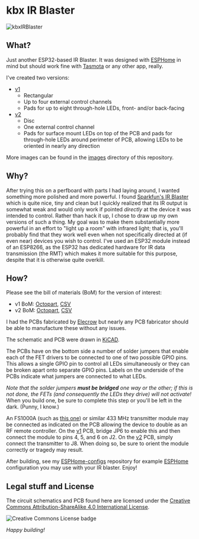 # kbx IR Blaster

![kbxIRBlaster](images/kbxIrBlasters-thumb.jpg "kbxIRBlaster")

## What?

Just another ESP32-based IR Blaster. It was designed with
 [ESPHome](https://esphome.io) in mind but should work fine with
 [Tasmota](https://tasmota.github.io/docs/) or any other app, really.

I've created two versions:
 - [v1](v1/)
   - Rectangular
   - Up to four external control channels
   - Pads for up to eight through-hole LEDs, front- and/or back-facing
 - [v2](v2/)
   - Disc
   - One external control channel
   - Pads for surface mount LEDs on top of the PCB and pads for through-hole
     LEDs around perimeter of PCB, allowing LEDs to be oriented in nearly any
     direction

More images can be found in the [images](images/) directory of this repository.

## Why?

After trying this on a perfboard with parts I had laying around, I wanted
 something more polished and more powerful. I found
 [Sparkfun's IR Blaster](https://www.sparkfun.com/products/15031) which is
 quite nice, tiny and clean but I quickly realized that its IR output is
 somewhat weak and would only work if pointed _directly_ at the device it was
 intended to control. Rather than hack it up, I chose to draw up my own
 versions of such a thing. My goal was to make them substantially more powerful
 in an effort to "light up a room" with infrared light; that is, you'll
 probably find that they work well even when not specifically directed at (if
 even near) devices you wish to control. I've used an ESP32 module instead of
 an ESP8266, as the ESP32 has dedicated hardware for IR data transmission (the
 RMT) which makes it more suitable for this purpose, despite that it is
 otherwise quite overkill.

## How?

Please see the bill of materials (BoM) for the version of interest:
 -  v1 BoM: [Octopart](https://octopart.com/bom-tool/vDwq4wDr), [CSV](v1/kbxIrBlaster_bom.csv)
 -  v2 BoM: [Octopart](https://octopart.com/bom-tool/78rYOXWE), [CSV](v2/kbxIrBlaster_bom.csv)

I had the PCBs fabricated by [Elecrow](https://www.elecrow.com) but
 nearly any PCB fabricator should be able to manufacture these without any
 issues.

The schematic and PCB were drawn in [KiCAD](https://www.kicad.org).

The PCBs have on the bottom side a number of solder jumpers that enable each of
 the FET drivers to be connected to one of two possible GPIO pins. This
 allows a single GPIO pin to control all LEDs simultaneously or they can be
 broken apart onto separate GPIO pins. Labels on the underside of the PCBs
 indicate what jumpers are connected to what LEDs.

_Note that the solder jumpers **must be bridged** one way or the other; if this
 is not done, the FETs (and consequently the LEDs they drive) will not activate!_
 When you build one, be sure to complete this step or you'll be left in the
 dark. (Punny, I know.)

An FS1000A (such as
 [this one](https://www.amazon.com/HiLetgo-Wireless-Transmitter-Receiver-Raspberry/dp/B01DKC2EY4/))
 or similar 433 MHz transmitter module may be connected as indicated on the PCB
 allowing the device to double as an RF remote controller. On the [v1](v1/)
 PCB, bridge JP6 to enable this and then connect the module to pins 4, 5, and
 6 on J2. On the [v2](v2/) PCB, simply connect the transmitter to J8. When
 doing so, be sure to orient the module correctly or tragedy may result.

After building, see my
[ESPHome-configs](https://github.com/kbx81/esphome-configs) repository for
example [ESPHome](https://esphome.io) configuration you may use with your IR
blaster. Enjoy!

 ## Legal stuff and License

The circuit schematics and PCB found here are licensed under the
 [Creative Commons Attribution-ShareAlike 4.0 International License](http://creativecommons.org/licenses/by-sa/4.0/).

![Creative Commons License badge](https://i.creativecommons.org/l/by-sa/4.0/88x31.png)

_Happy building!_
